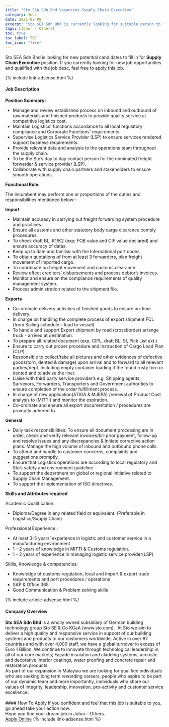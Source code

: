 ```yaml
---
title: "Sto SEA Sdn Bhd Vacancies Supply Chain Executive" 
category: Jobs 
date: 2021-02-08 
excerpt: "Sto SEA Sdn Bhd is currently looking for suitable person to fill in the Supply Chain Executive which based in Johor - Others" 
tags: [Johor - Others] 
toc: true 
toc_label: TOC 
toc_icon: "fire" 
--- 
```


<p>Sto SEA Sdn Bhd is looking for new potential candidates to fill in for <b>Supply Chain Executive</b> position. If you currently looking for new job opportunities and qualified with the job desc, feel free to apply this job.
</p>{% include link-adsense.html %} 
<div><div><h4>Job Description</h4></div><div><div><span><div><p><strong>Position Summary:</strong></p><ul><li>Manage and review established process on inbound and outbound of raw materials and finished products to provide quality service at competitive logistics cost.</li><li>Maintain Logistics&#8217; functions accordance to all local regulatory compliance and Corporate Functions&#8217; requirements.</li><li>Supervise Logistics Service Provider (LSP) to ensure services rendered support business requirements.</li><li>Provide relevant data and analysis to the operations team throughout the supply chain.</li><li>To be the Sto&#8217;s day to day contact person for the nominated freight forwarder &amp; service provider (LSP).</li><li>Collaborate with supply chain partners and stakeholders to ensure smooth operations.</li></ul><p><strong>Functional Role:</strong></p><p>The incumbent may perform one or proportions of the duties and responsibilities mentioned below:-</p><p><strong>Import</strong></p><ul><li>Maintain accuracy in carrying out freight forwarding system procedure and practices.</li><li>Ensure all customs and other statutory body cargo clearance comply procedures.</li><li>To check draft BL, K1/K2 (exp; FOB value and CIF value declared) and ensure accuracy of datas.</li><li>Keep up to date and familiar with the International port codes.</li><li>To obtain quotations of from at least 3 forwarders, plan freight movement of imported cargo.</li><li>To coordinate on freight movement and customs clearance.</li><li>Review effect creditors&#8217; disbursements and process debtor&#8217;s invoices.</li><li>Monitor and ensure on the compliance requirements of quality management system.</li><li>Process administration related to the shipment file.</li></ul><p><strong>Exports</strong></p><ul><li>Co-ordinate delivery activities of finished goods to ensure on-time delivery.</li><li>In charge on handling the complete process of export shipment FCL (from Sailing schedule &#8211; load to vessel)</li><li>To handle and support Export shipment by road (crossborder) arrange truck - arrived at destination.</li><li>To prepare all related document (exp; CIPL, draft BL, SI, Pick List ext.)</li><li>Ensure to carry out proper procedure and instruction of Cargo Load Plan (CLP)</li><li>Responsible to collect/take all pictures and other evidences of defective goods(torn, dented &amp; damage) upon arrival and to forward to all relevant parties/dept. Including empty container loading if the found rusty torn or dented and to advise the liner.</li><li>Liaise with third party service provider&#8217;s e.g. Shipping agents, Surveyors, Forwarders, Transporters and Government authorities to ensure completion of the order fulfillment process.</li><li>In charge of new application(ATIGA &amp; MJEPA) /renewal of Product Cost analysis to (MITTI) and monitor the expiration.</li><li>Co-ordinate and ensure all export documentation / procedures are promptly adhered to.</li></ul><p><strong>General</strong></p><ul><li>Daily task responsibilities: To ensure all document processing are in order, check and verify relevant invoices/bill prior payment, follow-up and resolve issues and any discrepancies &amp; Initiate corrective action plans. Manage the high volume of inbound and outbound phone calls.</li><li>To attend and handle to customer concerns, complaints and suggestions promptly.</li><li>Ensure that Logistics operations are according to local regulatory and Sto&#8217;s safety and environment guideline.</li><li>To support the department on global or regional initiative related to Supply Chain Management.</li><li>To support the implementation of ISO directives.</li></ul><p><strong>Skills and Attributes required</strong></p><p>Academic Qualification:</p><ul><li>Diploma/Degree in any related field or equivalent. (Preferable in Logistics/Supply Chain)</li></ul><p>Professional Experience :</p><ul><li>At least 3-5 years&#8217; experience in logistic and customer service in a manufacturing environment</li><li>1 &#8211; 2 years of knowledge in MITTI &amp; Customs regulation.</li><li>1 &#8211; 2 years of experience in managing logistic service provider(LSP)</li></ul><p>Skills, Knowledge &amp; competencies:</p><ul><li>Knowledge of customs regulation, local and Import &amp; export trade requirements and port procedures / operations</li><li>SAP &amp; Office 365</li><li>Good Communication &amp; Problem solving skills</li></ul></div></span></div></div></div> 
{% include article-adsense.html %} 
<div><div><h4>Company Overview</h4></div><div><div><span><div><div>
<div><strong>Sto SEA Sdn Bhd</strong> is a wholly owned subsidiary of German building technology group Sto SE &amp; Co KGaA (www.sto.com).&#160; At Sto we aim to deliver a high quality and responsive service in support of our building systems and products to our customers worldwide. Active in over 87 countries and with over 4,000 staff, we have a global turnover in excess of Euro 1 Billion. We continue to innovate through technological leadership in all of our core markets; Fa&#231;ade insulation and cladding systems, acoustic and decorative interior coatings, water proofing and concrete repair and restoration products.</div>
<div>As part of our expansion in Malaysia we are looking for qualified individuals who are seeking long term rewarding careers, people who aspire to be part of our dynamic team and more importantly, individuals who share our values of integrity, leadership, innovation, pro-activity and customer service excellence.<br>
&#160;</div>
</div></div></span></div></div></div> 
#### How To Apply 
If you confident and feel that this job is suitable to you, go ahead take your action now. <br/> 
Hope you find your dream job in Johor - Others. <br/> 
<a href="https://www.jobstreet.com.my/en/job/supply-chain-executive-4477838?jobId=jobstreet-my-job-4477838&" class="btn btn--info" target="_blank" rel="nofollow noopenner">Apply Online</a> 
{% include link-adsense.html %} 
